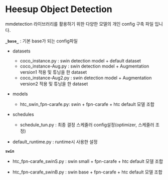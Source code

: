 # Heesup Object Detection

mmdetection 라이브러리를 활용하기 위한 다양한 모델의 개인 config 구축 파일 입니다.

**`_base_`** : 기본 base가 되는 config파일

- datasets
    - coco_instance.py : swin detection model + default dataset
    - coco_instance-Aug.py : swin detection model + Augmentation version1 적용 및 튜닝을 한 dataset
    - coco_instance-Aug2.py : swin detection model + Augmentation version2 적용 및 튜닝을 한 dataset
    
- models
    - htc_swin_fpn-carafe.py: swin + fpn-carafe + htc default 모델 조합
        
 - schedules
    - schedule_tun.py : 최종 결정 스케줄러 config설정(optimizer, 스케줄러 조정)
    
- default_runtime.py : runtime시 사용한 설정

**`swin`**

- htc_fpn-carafe_swinS.py : swin small + fpn-carafe + htc default 모델 조합

- htc_fpn-carafe_swinB.py : swin base + fpn-carafe + htc default 모델 조합

